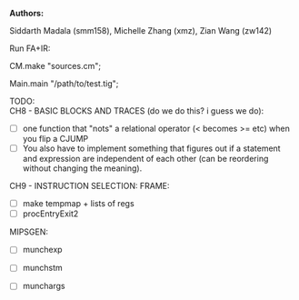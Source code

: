 **Authors:**

Siddarth Madala (smm158), Michelle Zhang (xmz), Zian Wang (zw142) 

Run FA+IR:

CM.make "sources.cm";

Main.main "/path/to/test.tig";

TODO:  
CH8 - BASIC BLOCKS AND TRACES (do we do this? i guess we do):
- [ ] one function that "nots" a relational operator (< becomes >= etc) when you flip a CJUMP
- [ ] You also have to implement something that figures out if a statement and expression are independent of each other (can be reordering without changing the meaning).

CH9 - INSTRUCTION SELECTION:
FRAME:
- [ ] make tempmap + lists of regs
- [ ] procEntryExit2

MIPSGEN:
- [ ] munchexp
- [ ] munchstm
- [ ] munchargs

